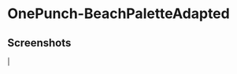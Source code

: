 # OnePunch-BeachPaletteAdapted

## Screenshots
|[](maxseidlitz/spicetify-themes/blob/master/OnePunch%20-%20BeachPalette%20adapted/OnePunch%20-%20BeachPalette%20adapted.PNG)
